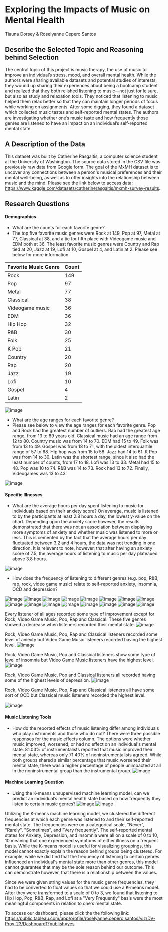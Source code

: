 # Exploring the Impacts of Music on Mental Health
Tiauna Dorsey & Roselyanne Cepero Santos

## Describe the Selected Topic and Reasoning behind Selection
The central topic of this project is music therapy, the use of music to improve an individual’s stress, mood, and overall mental health. While the authors were sharing available datasets and potential studies of interests, they wound up sharing their experiences about being a bootcamp student and realized that they both relished listening to music––not just for leisure, but also as study and relaxation tools. They noticed that listening to music helped them relax better so that they can maintain longer periods of focus while working on assignments. After some digging, they found a dataset which collected music tastes and self-reported mental states. The authors are investigating whether one’s music taste and how frequently those genres are listened to have an impact on an individual’s self-reported mental state.

## A Description of the Data
This dataset was built by Catherine Rasgaitis, a computer science student at the University of Washington. The source data stored in the CSV file was previously raw data from Google form. The goal of the MxMH dataset is to uncover any connections between a person's musical preferences and their mental well-being, as well as to offer insights into the relationship between music and the mind. Please see the link below to access data: https://www.kaggle.com/datasets/catherinerasgaitis/mxmh-survey-results.

## Research Questions
#### Demographics
* What are the counts for each favorite genre?
* The top five favorite music genres were Rock at 149, Pop at 97, Metal at 77, Classical at 38, and a tie for fifth place with Videogame music and EDM both at 36. The least favorite music genres were Country and Rap tied at 20, Jazz at 19, Lofi at 10, Gospel at 4, and Latin at 2. Please see below for more information.

| Favorite Music Genre  | Count |
| --------------------- | ----- |
| Rock | 149 |
| Pop | 97 |
| Metal | 77 |  
| Classical | 38 |
| Videogame music | 36 | 
| EDM | 36 |
| Hip Hop | 32 |
| R&B | 30 |
| Folk | 25 |
| K Pop | 21 |
| Country | 20 |
| Rap | 20 |
| Jazz | 19 |
| Lofi | 10 |
| Gospel | 4 |
| Latin | 2 |

![image](https://user-images.githubusercontent.com/110437574/216778841-e01ea508-8d3b-4efa-aea9-570f6d373cd4.png)

* What are the age ranges for each favorite genre?
* Please see below to view the age ranges for each favorite genre. Pop and Rock had the greatest number of outliers. Rap had the greatest age range, from 13 to 89 years old. Classical music had an age range from 12 to 80. Country music was from 14 to 70. EDM had 15 to 49. Folk was from 13 to 49. Gospel was from  18 to 71, with the oldest interquartile range of 57 to 68. Hip hop was from 15 to 58. Jazz had 14 to 61. K Pop was from 14 to 30. Latin was the shortest range, since it also had the least number of counts, from 17 to 18. Lofi was 13 to 33. Metal had 15 to 48. Pop was 10 to 74. R&B was 14 to 73. Rock had 13 to 72. Finally, Videogames was 13 to 43.

![image](https://user-images.githubusercontent.com/110437574/217124688-3a5680e4-f391-4191-ad8f-8f9b36f8cd60.png)

#### Specific Illnesses
* What are the average hours per day spent listening to music for individuals based on their anxiety score?
On average, music is listened to by the participants at least 2.8 hours a day, the lowest y-value on the chart. Depending upon the anxiety score however, the results demonstrated that there was not an association between displaying more symptoms of anxiety and whether music was listened to more or less. This is cemented by the fact that the average hours per day fluctuated between 3.2 and 4 hours, the data was not trending in one direction. It is relevant to note, however, that after having an anxiety score of 7.5, the average hours of listening to music per day plateaued above 3.8 hours. 

![image](https://user-images.githubusercontent.com/110437574/216849813-28bd5f79-aea5-4620-8b49-2ea5b96bd620.png)

* How does the frequency of listening to different genres (e.g. pop, R&B, rap, rock, video game music) relate to self-reported anxiety, insomnia, OCD and depression?

![image](https://user-images.githubusercontent.com/111245707/216786244-605bc846-97e1-46e6-aa1a-42c6fc49a37e.png)
![image](https://user-images.githubusercontent.com/111245707/216786264-7fb8b837-dc25-4f32-b3d6-7edb755681ff.png)
![image](https://user-images.githubusercontent.com/111245707/216786270-32d67c9a-06e1-4843-9437-8117453accff.png)
![image](https://user-images.githubusercontent.com/111245707/216786280-3d8921f9-f31d-4b17-8c36-f0fcfe229fb9.png)
![image](https://user-images.githubusercontent.com/111245707/216786284-e5fc7541-9ade-4f42-bda5-8eae8a79d923.png)
![image](https://user-images.githubusercontent.com/111245707/216786292-3d572865-e0e3-4a95-ac06-32efa25ddfa2.png)
![image](https://user-images.githubusercontent.com/111245707/216786304-4d299054-43c3-4758-a0c9-95c68ae6c98f.png)
![image](https://user-images.githubusercontent.com/111245707/216786311-4c81a038-ef36-4e5c-bc19-a777af9f24d2.png)
![image](https://user-images.githubusercontent.com/111245707/216786319-66c449eb-242c-4aba-9c5b-2b2298f0508c.png)
![image](https://user-images.githubusercontent.com/111245707/216786332-acd49a61-2bfd-4d07-891f-1ad2659b0daf.png)
![image](https://user-images.githubusercontent.com/111245707/216786339-ef58b85d-10e7-40fe-8ee8-67861d21e533.png)
![image](https://user-images.githubusercontent.com/111245707/216786347-1b93f4b4-98d8-4a22-b6d9-bf7a772e1c3c.png)
![image](https://user-images.githubusercontent.com/111245707/216786354-3ec91a01-39db-43f6-8b39-9a7f029bbabe.png)
![image](https://user-images.githubusercontent.com/111245707/216786362-6815ca12-d5f3-41f7-a717-2a465f5b980a.png)
![image](https://user-images.githubusercontent.com/111245707/216786370-d0757e01-b78e-4756-ab78-12cfcecfd130.png)
![image](https://user-images.githubusercontent.com/111245707/216786380-c9886af3-d0e0-445e-aedc-8639b83d2df6.png)

Every listener of all ages recorded some type of improvement except for Rock, Video Game Music, Pop, Rap and Classical. These five genres showed a decrease when listeners recorded their mental state.
![image](https://user-images.githubusercontent.com/111245707/216786409-38f9a041-91ef-4ce9-8eb1-7196700ef2c3.png)

Rock, Video Game Music, Pop, Rap and Classical listeners recorded some level of aniexty but Video Game Music listeners recorded having the highest level.
![image](https://user-images.githubusercontent.com/111245707/216786418-5c2b42fb-7696-4678-8d64-fdf84894d536.png)

Rock, Video Game Music, Pop and Classical listeners show some type of level of insomnia but Video Game Music listeners have the highest level.
![image](https://user-images.githubusercontent.com/111245707/216786427-6f6b2031-4711-4471-8a7a-c5fd2a6373f8.png)

Rock, Video Game Music, Pop and Classical listeners all recorded having some of the highest levels of depression.
![image](https://user-images.githubusercontent.com/111245707/216786432-55bc608a-f956-44c0-a976-8f90de2f1034.png)

Rock, Video Game Music, Pop, Rap and Classical listeners all have some sort of OCD but Classical music listeners recorded the highest level.

![image](https://user-images.githubusercontent.com/111245707/217120362-07c1d95a-4ddd-4b19-b243-5b1307bebf7c.png)


#### Music Listening Tools
* How do the reported effects of music listening differ among individuals who play instruments and those who do not?
There were three possible responses for the music effects column. The options were whether music improved, worsened, or had no effect on an individual's mental state. 81.03% of instrumentalists reported that music improved their mental state, whereas only 71.40% of noninstrumentalists agreed. While both groups shared a similar percentage that music worsened their mental state, there was a higher percentage of people unimpacted at all in the noninstrumental group than the instrumental group.
![image](https://user-images.githubusercontent.com/110437574/217124741-5b84f6a7-ca82-42cc-9d04-31f15dd24a01.png)

#### Machine Learning Question
* Using the K-means unsupervised machine learning model, can we predict an individual’s mental health state based on how frequently they listen to certain music genres?
![image](https://user-images.githubusercontent.com/110437574/216779110-de84bbe4-f838-4129-8d21-2911df790351.png)
![image](https://user-images.githubusercontent.com/110437574/216779123-dbbe5972-e1b6-4b8e-a3dc-a2c738a81f84.png)

Utilizing the K-means machine learning model, we clustered the different frequencies at which each genre was listened to and their self-reported mental state. The frequencies were on a categorical scale, "Never", "Rarely", "Sometimes", and "Very frequently". The self-reported mental states for Anxiety, Depression, and Insomnia were all on a scale of 0 to 10, 10 meaning that one experienced symptoms of either illness on a frequent basis. While the K-means model is useful for visualizing groupings, this model cannot exactly explain the reason behind groups being clustered. For example, while we did find that the frequency of listening to certain genres influenced an individual's mental state more than other genres, this model cannot guarantee that may be the sole reason behind our outcome. This can demonstrate however, that there is a relationship between the values. 

Since we were given string values for the music genre frequencies, they had to be converted to float values so that we could use a K-means model. After they were transformed to a scale of 0 to 3, we found that listening to Hip Hop, Pop, R&B, Rap, and Lofi at a "Very Frequently" basis were the most meaningful components in relation to one's mental state. 

To access our dashboard, please click the the following link: https://public.tableau.com/app/profile/roselyanne.cepero.santos/viz/DV-Prov-23/Dashboard1?publish=yes
